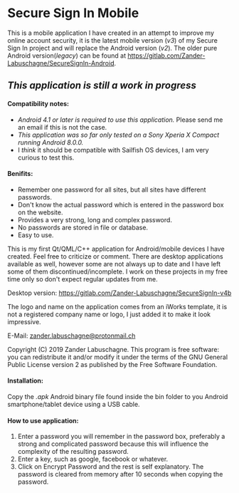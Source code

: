 # Secure Sign In Mobile
This is a mobile application I have created in an attempt to improve my online account security, it is the latest mobile version (_v3_) of my Secure Sign In project and will replace the Android version (_v2_). The older pure Android version(_legacy_) can be found at https://gitlab.com/Zander-Labuschagne/SecureSignIn-Android. 

## *This application is still a work in progress*

#### Compatibility notes:
  - _Android 4.1 or later is required to use this application._ Please send me an email if this is not the case.
  - _This application was so far only tested on a Sony Xperia X Compact running Android 8.0.0._
  - I _think_ it should be compatible with Sailfish OS devices, I am very curious to test this.

#### Benifits:
  - Remember one password for all sites, but all sites have different passwords.
  - Don't know the actual password which is entered in the password box on the website.
  - Provides a very strong, long and complex password.
  - No passwords are stored in file or database.
  - Easy to use.

This is my first Qt/QML/C++ application for Android/mobile devices I have created. Feel free to criticize or comment.
There are desktop applications available as well, however some are not always up to date and I have left some of them discontinued/incomplete. I work on these projects in my free time only so don't expect regular updates from me.

Desktop version: https://gitlab.com/Zander-Labuschagne/SecureSignIn-v4b
  
The logo and name on the application comes from an iWorks template, it is not a registered company name or logo, I just added it to make it look impressive.

E-Mail: <zander.labuschagne@protonmail.ch>

Copyright (C) 2019 Zander Labuschagne. This program is free software: you can redistribute it and/or modify it under the terms of the GNU General Public License version 2 as published by the Free Software Foundation.

#### Installation:
Copy the _.apk_ Android binary file found inside the bin folder to you Android smartphone/tablet device using a USB cable.

#### How to use application:
  1. Enter a password you will remember in the password box, preferably a strong and complicated password because this will influence the complexity of the resulting password.
  2. Enter a key, such as google, facebook or whatever.
  3. Click on Encrypt Password and the rest is self explanatory. The password is cleared from memory after 10 seconds when copying the password.
